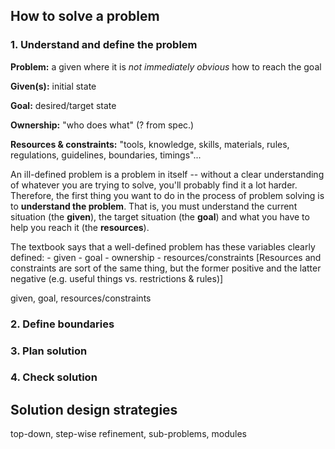 How to solve a problem
----------------------

### 1. Understand and define the problem

**Problem:** a given where it is *not immediately obvious* how to reach the
             goal

**Given(s):** initial state

**Goal:** desired/target state

**Ownership:** "who does what" (? from spec.)

**Resources & constraints:** "tools, knowledge, skills, materials, rules,
                             regulations, guidelines, boundaries, timings"...

An ill-defined problem is a problem in itself -- without a clear understanding
of whatever you are trying to solve, you'll probably find it a lot harder.
Therefore, the first thing you want to do in the process of problem solving is
to **understand the problem**. That is, you must understand the current
situation (the **given**), the target situation (the **goal**) and what you
have to help you reach it (the **resources**).

The textbook says that a well-defined problem has these variables clearly
defined:
    - given
    - goal
    - ownership
    - resources/constraints
[Resources and constraints are sort of the same thing, but the former positive
and the latter negative (e.g. useful things vs. restrictions & rules)]



given,
goal, resources/constraints


### 2. Define boundaries


### 3. Plan solution


### 4. Check solution


Solution design strategies
--------------------------

top-down, step-wise refinement, sub-problems, modules
